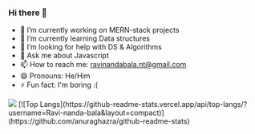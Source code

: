 ### Hi there 👋

- 🔭 I’m currently working on MERN-stack projects
- 🌱 I’m currently learning Data structures
- 🤔 I’m looking for help with  DS & Algorithms
- 💬 Ask me about Javascript
- 📫 How to reach me: ravinandabala.nt@gmail.com
- 😄 Pronouns: He/Him
- ⚡ Fun fact: I'm boring :(
<img src="https://github-readme-stats.vercel.app/api?username=Ravi-nanda-bala&&show_icons=true&title_color=ffffff&icon_color=bb2acf&text_color=daf7dc&bg_color=191919">
[![Top Langs](https://github-readme-stats.vercel.app/api/top-langs/?username=Ravi-nanda-bala&layout=compact)](https://github.com/anuraghazra/github-readme-stats)
